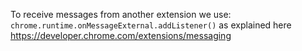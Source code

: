 To receive messages from another extension we use: `chrome.runtime.onMessageExternal.addListener()` as explained here https://developer.chrome.com/extensions/messaging

